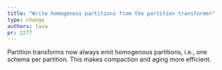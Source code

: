 ```yaml
---
title: "Write homogenous partitions from the partition transformer"
type: change
authors: lava
pr: 2277
---
```


Partition transforms now always emit homogenous partitions, i.e., one schema per
partition. This makes compaction and aging more efficient.

